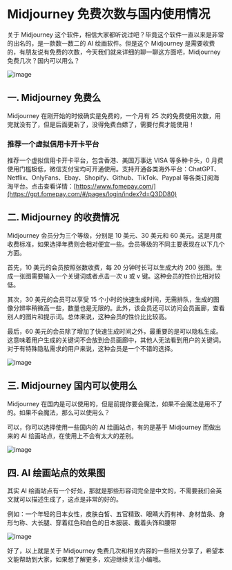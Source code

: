 # Midjourney 免费次数与国内使用情况

关于 Midjourney 这个软件，相信大家都听说过吧？毕竟这个软件一直以来是非常的出名的，是一款数一数二的 AI 绘画软件。但是这个 Midjourney 是需要收费的，有朋友说有免费的次数，今天我们就来详细的聊一聊这方面吧，Midjourney 免费几次？国内可以用么？

![image](https://github.com/calvillot98/Midjourney/assets/169972345/75cc9fd1-f047-437d-b6c5-7d6b49458de5)


## 一. Midjourney 免费么

Midjourney 在刚开始的时候确实是免费的，一个月有 25 次的免费使用次数，用完就没有了，但是后面更新了，没得免费白嫖了，需要付费才能使用！

### 推荐一个虚拟信用卡开卡平台

推荐一个虚拟信用卡开卡平台，包含香港、美国万事达 VISA 等多种卡头，0 月费使用门槛极低，微信支付宝均可开通使用。支持开通各类海外平台：ChatGPT、Netflix、OnlyFans、Ebay、Shopify、Github、TikTok、Paypal 等各类订阅海淘平台。点击查看详情：[https://www.fomepay.com/](https://gpt.fomepay.com/#/pages/login/index?d=Q3DD80)

## 二. Midjourney 的收费情况

Midjourney 会员分为三个等级，分别是 10 美元、30 美元和 60 美元。这是月度收费标准，如果选择年费则会相对便宜一些。会员等级的不同主要表现在以下几个方面。

首先，10 美元的会员按照张数收费，每 20 分钟时长可以生成大约 200 张图。生成一张图需要输入一个关键词或者点击一次 u 或 v 键。这种会员的性价比相对较低。

其次，30 美元的会员可以享受 15 个小时的快速生成时间，无需排队，生成的图像分辨率稍微高一些，数量也是无限的。此外，该会员还可以访问会员画廊，查看别人的图片和提示词。总体来说，这种会员的性价比比较高。

最后，60 美元的会员除了增加了快速生成时间之外，最重要的是可以隐私生成。这意味着用户生成的关键词不会放到会员画廊中，其他人无法看到用户的关键词。对于有特殊隐私需求的用户来说，这种会员是一个不错的选择。

![image](https://github.com/calvillot98/Midjourney/assets/169972345/023cf218-5cb0-4ef7-9489-4fe3750c56ed)


## 三. Midjourney 国内可以使用么

Midjourney 在国内是可以使用的，但是前提你要会魔法，如果不会魔法是用不了的。如果不会魔法，那么可以使用么？

可以，你可以选择使用一些国内的 AI 绘画站点，有的是基于 Midjourney 而做出来的 AI 绘画站点，在使用上不会有太大的差别。

![image](https://github.com/calvillot98/Midjourney/assets/169972345/6b7cdab0-01c7-4778-b34f-307bf2954350)


## 四. AI 绘画站点的效果图

其实 AI 绘画站点有一个好处，那就是那些形容词完全是中文的，不需要我们会英文就可以描述生成了，这点是非常的好的。

例如：一个年轻的日本女性，皮肤白皙、五官精致、眼睛大而有神、身材苗条、身形匀称、大长腿、穿着红色和白色的日本服装、戴着头饰和腰带

![image](https://github.com/calvillot98/Midjourney/assets/169972345/e9dfe1d5-7cf2-42d8-8f3c-ef7fd22b5c52)




好了，以上就是关于 Midjourney 免费几次和相关内容的一些相关分享了，希望本文能帮助到大家，如果想了解更多，欢迎继续关注小编哦。
